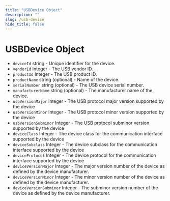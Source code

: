 ```yaml
---
title: "USBDevice Object"
description: ""
slug: /usb-device
hide_title: false
---
```


# USBDevice Object

* `deviceId` string - Unique identifier for the device.
* `vendorId` Integer - The USB vendor ID.
* `productId` Integer - The USB product ID.
* `productName` string (optional) - Name of the device.
* `serialNumber` string (optional) - The USB device serial number.
* `manufacturerName` string (optional) - The manufacturer name of the device.
* `usbVersionMajor` Integer - The USB protocol major version supported by the device
* `usbVersionMinor` Integer - The USB protocol minor version supported by the device
* `usbVersionSubminor` Integer - The USB protocol subminor version supported by the device
* `deviceClass` Integer - The device class for the communication interface supported by the device
* `deviceSubclass` Integer - The device subclass for the communication interface supported by the device
* `deviceProtocol` Integer - The device protocol for the communication interface supported by the device
* `deviceVersionMajor` Integer - The major version number of the device as defined by the device manufacturer.
* `deviceVersionMinor` Integer - The minor version number of the device as defined by the device manufacturer.
* `deviceVersionSubminor` Integer - The subminor version number of the device as defined by the device manufacturer.
